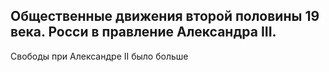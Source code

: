 ## Общественные движения второй половины 19 века. Росси в правление Александра III. 

Свободы при Александре II было больше 